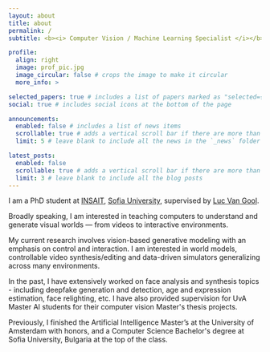```yaml
---
layout: about
title: about
permalink: /
subtitle: <b><i> Computer Vision / Machine Learning Specialist </i></b>

profile:
  align: right
  image: prof_pic.jpg
  image_circular: false # crops the image to make it circular
  more_info: >

selected_papers: true # includes a list of papers marked as "selected={true}"
social: true # includes social icons at the bottom of the page

announcements:
  enabled: false # includes a list of news items
  scrollable: true # adds a vertical scroll bar if there are more than 3 news items
  limit: 5 # leave blank to include all the news in the `_news` folder

latest_posts:
  enabled: false
  scrollable: true # adds a vertical scroll bar if there are more than 3 new posts items
  limit: 3 # leave blank to include all the blog posts
---
```




I am a PhD student at <a href="https://insait.ai/">INSAIT</a>, <a href="https://www.uni-sofia.bg/">Sofia University</a>, supervised by <a href="https://insait.ai/prof-luc-van-gool/">Luc Van Gool</a>.

Broadly speaking, I am interested in teaching computers to understand and generate visual worlds — from videos to interactive environments.

My current research  involves vision-based generative modeling with an emphasis on control and interaction. I am interested in world models, controllable video synthesis/editing and data-driven simulators generalizing across many environments.

In the past, I have extensively worked on face analysis and synthesis topics - including deepfake generation and detection, age and expression estimation, face relighting, etc. I have also provided supervision for UvA Master AI students for their computer vision Master's thesis projects.

Previously, I finished the Artificial Intelligence Master’s at the University of Amsterdam with honors, and a Computer Science Bachelor's degree at Sofia University, Bulgaria at the top of the class.
